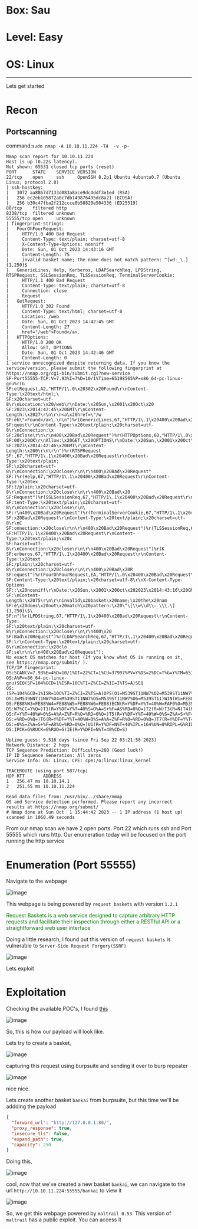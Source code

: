 # Box: Sau
# Level: Easy
# OS: Linux
<hr>

Lets get started

# Recon

## Portscanning

command:```sudo nmap -A 10.10.11.224 -T4  -v -p-```

```
Nmap scan report for 10.10.11.224
Host is up (0.22s latency).
Not shown: 65531 closed tcp ports (reset)
PORT      STATE    SERVICE VERSION
22/tcp    open     ssh     OpenSSH 8.2p1 Ubuntu 4ubuntu0.7 (Ubuntu Linux; protocol 2.0)
| ssh-hostkey: 
|   3072 aa8867d7133d083a8ace9dc4ddf3e1ed (RSA)
|   256 ec2eb105872a0c7db149876495dc8a21 (ECDSA)
|_  256 b30c47fba2f212ccce0b58820e504336 (ED25519)
80/tcp    filtered http
8338/tcp  filtered unknown
55555/tcp open     unknown
| fingerprint-strings: 
|   FourOhFourRequest: 
|     HTTP/1.0 400 Bad Request
|     Content-Type: text/plain; charset=utf-8
|     X-Content-Type-Options: nosniff
|     Date: Sun, 01 Oct 2023 14:43:16 GMT
|     Content-Length: 75
|     invalid basket name; the name does not match pattern: ^[wd-_\.]{1,250}$
|   GenericLines, Help, Kerberos, LDAPSearchReq, LPDString, RTSPRequest, SSLSessionReq, TLSSessionReq, TerminalServerCookie: 
|     HTTP/1.1 400 Bad Request
|     Content-Type: text/plain; charset=utf-8
|     Connection: close
|     Request
|   GetRequest: 
|     HTTP/1.0 302 Found
|     Content-Type: text/html; charset=utf-8
|     Location: /web
|     Date: Sun, 01 Oct 2023 14:42:45 GMT
|     Content-Length: 27
|     href="/web">Found</a>.
|   HTTPOptions: 
|     HTTP/1.0 200 OK
|     Allow: GET, OPTIONS
|     Date: Sun, 01 Oct 2023 14:42:46 GMT
|_    Content-Length: 0
1 service unrecognized despite returning data. If you know the service/version, please submit the following fingerprint at https://nmap.org/cgi-bin/submit.cgi?new-service :
SF-Port55555-TCP:V=7.93%I=7%D=10/1%Time=65198565%P=x86_64-pc-linux-gnu%r(G
SF:etRequest,A2,"HTTP/1\.0\x20302\x20Found\r\nContent-Type:\x20text/html;\
SF:x20charset=utf-8\r\nLocation:\x20/web\r\nDate:\x20Sun,\x2001\x20Oct\x20
SF:2023\x2014:42:45\x20GMT\r\nContent-Length:\x2027\r\n\r\n<a\x20href=\"/w
SF:eb\">Found</a>\.\n\n")%r(GenericLines,67,"HTTP/1\.1\x20400\x20Bad\x20Re
SF:quest\r\nContent-Type:\x20text/plain;\x20charset=utf-8\r\nConnection:\x
SF:20close\r\n\r\n400\x20Bad\x20Request")%r(HTTPOptions,60,"HTTP/1\.0\x202
SF:00\x20OK\r\nAllow:\x20GET,\x20OPTIONS\r\nDate:\x20Sun,\x2001\x20Oct\x20
SF:2023\x2014:42:46\x20GMT\r\nContent-Length:\x200\r\n\r\n")%r(RTSPRequest
SF:,67,"HTTP/1\.1\x20400\x20Bad\x20Request\r\nContent-Type:\x20text/plain;
SF:\x20charset=utf-8\r\nConnection:\x20close\r\n\r\n400\x20Bad\x20Request"
SF:)%r(Help,67,"HTTP/1\.1\x20400\x20Bad\x20Request\r\nContent-Type:\x20tex
SF:t/plain;\x20charset=utf-8\r\nConnection:\x20close\r\n\r\n400\x20Bad\x20
SF:Request")%r(SSLSessionReq,67,"HTTP/1\.1\x20400\x20Bad\x20Request\r\nCon
SF:tent-Type:\x20text/plain;\x20charset=utf-8\r\nConnection:\x20close\r\n\
SF:r\n400\x20Bad\x20Request")%r(TerminalServerCookie,67,"HTTP/1\.1\x20400\
SF:x20Bad\x20Request\r\nContent-Type:\x20text/plain;\x20charset=utf-8\r\nC
SF:onnection:\x20close\r\n\r\n400\x20Bad\x20Request")%r(TLSSessionReq,67,"
SF:HTTP/1\.1\x20400\x20Bad\x20Request\r\nContent-Type:\x20text/plain;\x20c
SF:harset=utf-8\r\nConnection:\x20close\r\n\r\n400\x20Bad\x20Request")%r(K
SF:erberos,67,"HTTP/1\.1\x20400\x20Bad\x20Request\r\nContent-Type:\x20text
SF:/plain;\x20charset=utf-8\r\nConnection:\x20close\r\n\r\n400\x20Bad\x20R
SF:equest")%r(FourOhFourRequest,EA,"HTTP/1\.0\x20400\x20Bad\x20Request\r\n
SF:Content-Type:\x20text/plain;\x20charset=utf-8\r\nX-Content-Type-Options
SF::\x20nosniff\r\nDate:\x20Sun,\x2001\x20Oct\x202023\x2014:43:16\x20GMT\r
SF:\nContent-Length:\x2075\r\n\r\ninvalid\x20basket\x20name;\x20the\x20nam
SF:e\x20does\x20not\x20match\x20pattern:\x20\^\[\\w\\d\\-_\\\.\]{1,250}\$\
SF:n")%r(LPDString,67,"HTTP/1\.1\x20400\x20Bad\x20Request\r\nContent-Type:
SF:\x20text/plain;\x20charset=utf-8\r\nConnection:\x20close\r\n\r\n400\x20
SF:Bad\x20Request")%r(LDAPSearchReq,67,"HTTP/1\.1\x20400\x20Bad\x20Request
SF:\r\nContent-Type:\x20text/plain;\x20charset=utf-8\r\nConnection:\x20clo
SF:se\r\n\r\n400\x20Bad\x20Request");
No exact OS matches for host (If you know what OS is running on it, see https://nmap.org/submit/ ).
TCP/IP fingerprint:
OS:SCAN(V=7.93%E=4%D=10/1%OT=22%CT=1%CU=37997%PV=Y%DS=2%DC=T%G=Y%TM=651985D
OS:A%P=x86_64-pc-linux-gnu)SEQ(SP=104%GCD=1%ISR=10C%TI=Z%CI=Z%II=I%TS=A)SEQ
OS:(SP=104%GCD=1%ISR=10C%TI=Z%CI=Z%TS=A)OPS(O1=M539ST11NW7%O2=M539ST11NW7%O
OS:3=M539NNT11NW7%O4=M539ST11NW7%O5=M539ST11NW7%O6=M539ST11)WIN(W1=FE88%W2=
OS:FE88%W3=FE88%W4=FE88%W5=FE88%W6=FE88)ECN(R=Y%DF=Y%T=40%W=FAF0%O=M539NNSN
OS:W7%CC=Y%Q=)T1(R=Y%DF=Y%T=40%S=O%A=S+%F=AS%RD=0%Q=)T2(R=N)T3(R=N)T4(R=Y%D
OS:F=Y%T=40%W=0%S=A%A=Z%F=R%O=%RD=0%Q=)T5(R=Y%DF=Y%T=40%W=0%S=Z%A=S+%F=AR%O
OS:=%RD=0%Q=)T6(R=Y%DF=Y%T=40%W=0%S=A%A=Z%F=R%O=%RD=0%Q=)T7(R=Y%DF=Y%T=40%W
OS:=0%S=Z%A=S+%F=AR%O=%RD=0%Q=)U1(R=Y%DF=N%T=40%IPL=164%UN=0%RIPL=G%RID=G%R
OS:IPCK=G%RUCK=G%RUD=G)IE(R=Y%DFI=N%T=40%CD=S)

Uptime guess: 9.516 days (since Fri Sep 22 03:21:58 2023)
Network Distance: 2 hops
TCP Sequence Prediction: Difficulty=260 (Good luck!)
IP ID Sequence Generation: All zeros
Service Info: OS: Linux; CPE: cpe:/o:linux:linux_kernel

TRACEROUTE (using port 587/tcp)
HOP RTT       ADDRESS
1   256.47 ms 10.10.14.1
2   251.55 ms 10.10.11.224

Read data files from: /usr/bin/../share/nmap
OS and Service detection performed. Please report any incorrect results at https://nmap.org/submit/ .
# Nmap done at Sun Oct  1 15:44:42 2023 -- 1 IP address (1 host up) scanned in 1060.49 seconds
```
From our nmap scan we have 2 open ports. Port 22 which runs ssh and Port 55555 which runs http. Our enumeration today will be focused on the port running the http service



# Enumeration (Port 55555)

Navigate to the webpage

![image](https://github.com/BlackAnon22/BlackAnon22.github.io/assets/67879936/3df190a9-3e07-47fd-9452-6280f3319d4c)

This webpage is being powered by ```request baskets``` with version ```1.2.1```

<font color="Green">Request Baskets is a web service designed to capture arbitrary HTTP requests and facilitate their inspection through either a RESTful API or a straightforward web user interface
</font>

Doing a little research, I found out this version of ```request baskets``` is vulnerable to ```Server-Side Request Forgery(SSRF)```

![image](https://github.com/BlackAnon22/BlackAnon22.github.io/assets/67879936/e56e0390-e3a4-41b4-99f1-75b045d0e84a)

Lets exploit



# Exploitation

Checking the available POC's, I found [this](https://notes.sjtu.edu.cn/s/MUUhEymt7#)

![image](https://github.com/BlackAnon22/BlackAnon22.github.io/assets/67879936/e346694a-eb05-4c1a-91bc-41d5536469dc)

So, this is how our payload will look like.

Lets try to create a basket,

![image](https://github.com/BlackAnon22/BlackAnon22.github.io/assets/67879936/f25a9cc7-bb72-4f6a-a26a-54253fbfdf82)

capturing this request using burpsuite and sending it over to burp repeater

![image](https://github.com/BlackAnon22/BlackAnon22.github.io/assets/67879936/4c1a7e67-f173-46b9-9801-488e88335d02)

nice nice.

Lets create another basket ```bankai``` from burpsuite, but this time we'll be addding the payload

```json
{
  "forward_url": "http://127.0.0.1:80/",
  "proxy_response": true,
  "insecure_tls": false,
  "expand_path": true,
  "capacity": 250
}
```
Doing this,

![image](https://github.com/BlackAnon22/BlackAnon22.github.io/assets/67879936/23125438-d22d-4105-a973-a75f00fd1167)

cool, now that we've created a new basket ```bankai```, we can navigate to the url ```http://10.10.11.224:55555/bankai``` to view it

![image](https://github.com/BlackAnon22/BlackAnon22.github.io/assets/67879936/247238d5-085a-4a18-ab2f-19863aded691)

So, we get this webpage powered by ```maltrail 0.53```. This version of ```maltrail``` has a public exploit. You can access it 



















